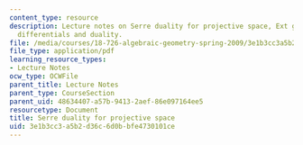 ```yaml
---
content_type: resource
description: Lecture notes on Serre duality for projective space, Ext groups, and
  differentials and duality.
file: /media/courses/18-726-algebraic-geometry-spring-2009/3e1b3cc3a5b2d36c6d0bbfe4730101ce_MIT18_726s09_lec23_serre_dual_proj.pdf
file_type: application/pdf
learning_resource_types:
- Lecture Notes
ocw_type: OCWFile
parent_title: Lecture Notes
parent_type: CourseSection
parent_uid: 48634407-a57b-9413-2aef-86e097164ee5
resourcetype: Document
title: Serre duality for projective space
uid: 3e1b3cc3-a5b2-d36c-6d0b-bfe4730101ce
---
```

